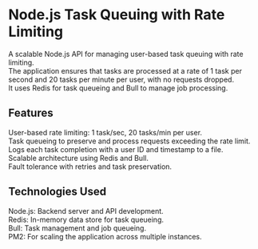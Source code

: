 <h1>Node.js Task Queuing with Rate Limiting</h1>

A scalable Node.js API for managing user-based task queuing with rate limiting.<br> The application ensures that tasks are processed at a rate of 1 task per second and 20 tasks per minute per user, with no requests dropped.<br> It uses Redis for task queueing and Bull to manage job processing.<br>
<h2>Features</h2>

User-based rate limiting: 1 task/sec, 20 tasks/min per user.<br>
Task queueing to preserve and process requests exceeding the rate limit.<br>
Logs each task completion with a user ID and timestamp to a file.<br>
Scalable architecture using Redis and Bull.<br>
Fault tolerance with retries and task preservation.<br>
<h2>Technologies Used</h2>

Node.js: Backend server and API development.<br>
Redis: In-memory data store for task queueing.<br>
Bull: Task management and job queueing.<br>
PM2: For scaling the application across multiple instances.<br>


